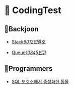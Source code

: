 # 📂 CodingTest

## 📝Backjoon

- [Stack*9012번*괄호](./Backjoon/Stack/9012%EB%B2%88_%EA%B4%84%ED%98%B8/9012%EB%B2%88_%EA%B4%84%ED%98%B8.md)

- [Queue*10845번*큐](./Backjoon/Queue/10845%EB%B2%88_%ED%81%90/10845%EB%B2%88_%ED%81%90.md)

## 📝Programmers

- [SQL 보호소에서 중성화한 동물](./Programmers/SQL/JOIN/%EB%B3%B4%ED%98%B8%EC%86%8C%EC%97%90%EC%84%9C%20%EC%A4%91%EC%84%B1%ED%99%94%ED%95%9C%20%EB%8F%99%EB%AC%BC.md)
